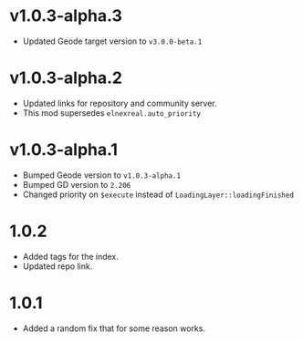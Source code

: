 # v1.0.3-alpha.3

- Updated Geode target version to `v3.0.0-beta.1`

# v1.0.3-alpha.2

- Updated links for repository and community server.
- This mod supersedes `elnexreal.auto_priority`

# v1.0.3-alpha.1

- Bumped Geode version to `v1.0.3-alpha.1`
- Bumped GD version to `2.206`
- Changed priority on `$execute` instead of `LoadingLayer::loadingFinished`

# 1.0.2

- Added tags for the index.
- Updated repo link.

# 1.0.1

- Added a random fix that for some reason works.
